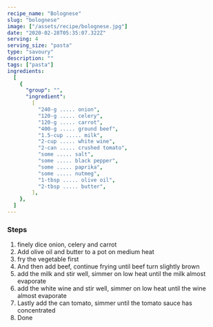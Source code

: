 ```yaml
---
recipe_name: "Bolognese"
slug: "bolognese"
image: ["/assets/recipe/bolognese.jpg"]
date: "2020-02-28T05:35:07.322Z"
serving: 4
serving_size: "pasta"
type: "savoury"
description: ""
tags: ["pasta"]
ingredients:
  [
    {
      "group": "",
      "ingredient":
        [
          "240-g ..... onion",
          "120-g ..... celery",
          "120-g ..... carrot",
          "400-g ..... ground beef",
          "1.5-cup ..... milk",
          "2-cup ..... white wine",
          "2-can ..... crushed tomato",
          "some ..... salt",
          "some ..... black pepper",
          "some ..... paprika",
          "some ..... nutmeg",
          "1-tbsp ..... olive oil",
          "2-tbsp ..... butter",
        ],
    },
  ]
---
```


### Steps

1. finely dice onion, celery and carrot
2. Add olive oil and butter to a pot on medium heat
3. fry the vegetable first
4. And then add beef, continue frying until beef turn slightly brown
5. add the milk and stir well, simmer on low heat until the milk almost evaporate
6. add the white wine and stir well, simmer on low heat until the wine almost evaporate
7. Lastly add the can tomato, simmer until the tomato sauce has concentrated
8. Done
